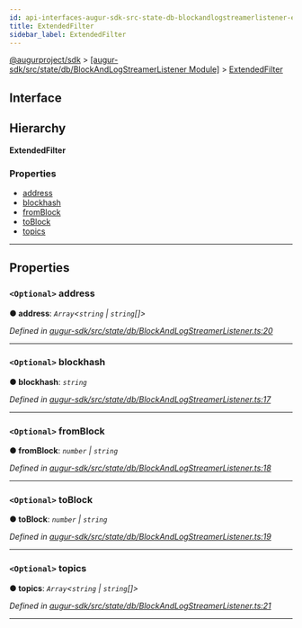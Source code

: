 ```yaml
---
id: api-interfaces-augur-sdk-src-state-db-blockandlogstreamerlistener-extendedfilter
title: ExtendedFilter
sidebar_label: ExtendedFilter
---
```


[@augurproject/sdk](api-readme.md) > [[augur-sdk/src/state/db/BlockAndLogStreamerListener Module]](api-modules-augur-sdk-src-state-db-blockandlogstreamerlistener-module.md) > [ExtendedFilter](api-interfaces-augur-sdk-src-state-db-blockandlogstreamerlistener-extendedfilter.md)

## Interface

## Hierarchy

**ExtendedFilter**

### Properties

* [address](api-interfaces-augur-sdk-src-state-db-blockandlogstreamerlistener-extendedfilter.md#address)
* [blockhash](api-interfaces-augur-sdk-src-state-db-blockandlogstreamerlistener-extendedfilter.md#blockhash)
* [fromBlock](api-interfaces-augur-sdk-src-state-db-blockandlogstreamerlistener-extendedfilter.md#fromblock)
* [toBlock](api-interfaces-augur-sdk-src-state-db-blockandlogstreamerlistener-extendedfilter.md#toblock)
* [topics](api-interfaces-augur-sdk-src-state-db-blockandlogstreamerlistener-extendedfilter.md#topics)

---

## Properties

<a id="address"></a>

### `<Optional>` address

**● address**: *`Array`<`string` \| `string`[]>*

*Defined in [augur-sdk/src/state/db/BlockAndLogStreamerListener.ts:20](https://github.com/AugurProject/augur/blob/1e1466f1d3/packages/augur-sdk/src/state/db/BlockAndLogStreamerListener.ts#L20)*

___
<a id="blockhash"></a>

### `<Optional>` blockhash

**● blockhash**: *`string`*

*Defined in [augur-sdk/src/state/db/BlockAndLogStreamerListener.ts:17](https://github.com/AugurProject/augur/blob/1e1466f1d3/packages/augur-sdk/src/state/db/BlockAndLogStreamerListener.ts#L17)*

___
<a id="fromblock"></a>

### `<Optional>` fromBlock

**● fromBlock**: *`number` \| `string`*

*Defined in [augur-sdk/src/state/db/BlockAndLogStreamerListener.ts:18](https://github.com/AugurProject/augur/blob/1e1466f1d3/packages/augur-sdk/src/state/db/BlockAndLogStreamerListener.ts#L18)*

___
<a id="toblock"></a>

### `<Optional>` toBlock

**● toBlock**: *`number` \| `string`*

*Defined in [augur-sdk/src/state/db/BlockAndLogStreamerListener.ts:19](https://github.com/AugurProject/augur/blob/1e1466f1d3/packages/augur-sdk/src/state/db/BlockAndLogStreamerListener.ts#L19)*

___
<a id="topics"></a>

### `<Optional>` topics

**● topics**: *`Array`<`string` \| `string`[]>*

*Defined in [augur-sdk/src/state/db/BlockAndLogStreamerListener.ts:21](https://github.com/AugurProject/augur/blob/1e1466f1d3/packages/augur-sdk/src/state/db/BlockAndLogStreamerListener.ts#L21)*

___

